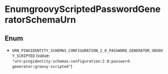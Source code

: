 

# EnumgroovyScriptedPasswordGeneratorSchemaUrn

## Enum


* `URN_PINGIDENTITY_SCHEMAS_CONFIGURATION_2_0_PASSWORD_GENERATOR_GROOVY_SCRIPTED` (value: `"urn:pingidentity:schemas:configuration:2.0:password-generator:groovy-scripted"`)



